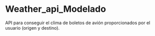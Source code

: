 # Weather_api_Modelado
API para conseguir el clima de boletos de avión proporcionados por el usuario (origen y destino). 
